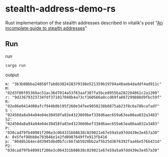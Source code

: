 # stealth-address-demo-rs
Rust implementation of the stealth addresses described in vitalik's post "[An incomplete guide to stealth addresses](https://vitalik.ca/general/2023/01/20/stealth.html)"

## Run

run
```
cargo run
```

output
```
m: "3b3b08bba24858f7ab8b302428379198e521359b19784a40aeb4daddf4ad911c"
M: "02d3f00f05369ac51ac36d7014a53f63aaf307fa5bce8955ba282284861c2a1200"
r: "9d23679323734fdf371017048b4a73cf160566a0ccd69fa087299888d9fbc59f"
R: "02e86e0414d08afcf944b0b195f260e34fee9050238b6875ab23f8c6a78bcafadf"
S : "02450da8a94a94e04e30458fa83e4323669bef338d6aec659a63ea86aa032a3483"
S2: "02450da8a94a94e04e30458fa83e4323669bef338d6aec659a63ea86aa032a3483"
P: "030cad79fb40901f206e3c064331b08638c029021e67e59a5a97dd439e3e457a30"
A: 0x5fef98bb8e793046e1e2fd0907649ffe913fb416
p: "8048b164ecdd3945dbd0bfcc667ab5020bb2af5b25d36f6392faa46e576b431d"
P2: "030cad79fb40901f206e3c064331b08638c029021e67e59a5a97dd439e3e457a30"

```

